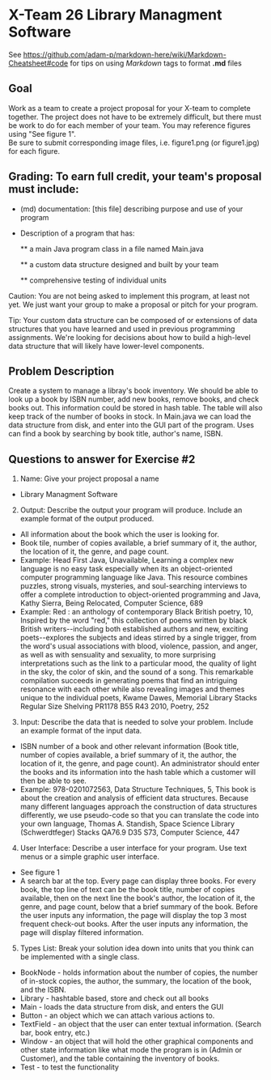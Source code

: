 # X-Team 26 Library Managment Software

See https://github.com/adam-p/markdown-here/wiki/Markdown-Cheatsheet#code for tips on using *Markdown* tags to format __.md__ files

## Goal

Work as a team to create a project proposal for your X-team to complete together.
The project does not have to be extremely difficult,
but there must be work to do for each member of your team.
You may reference figures using "See figure 1".  
Be sure to submit corresponding image files, i.e. figure1.png (or figure1.jpg) for each figure.

## Grading: To earn full credit, your team's proposal must include:

* (md) documentation: [this file] describing purpose and use of your program

* Description of a program that has:

  ** a main Java program class in a file named Main.java
  
  ** a custom data structure designed and built by your team  
  
  ** comprehensive testing of individual units
  
 Caution: You are not being asked to implement this program, at least not yet. 
 We just want your group to make a proposal or pitch for your program.
 
 Tip: Your custom data structure can be composed of or extensions of data structures that you have learned and used in previous programming assignments.  We're looking for decisions about how to build a high-level data structure that will likely have lower-level components.

## Problem Description

Create a system to manage a libray's book inventory. We should be able to look up a book by ISBN number, add new books, remove books, and check books out. This information could be stored in hash table. The table will also keep track of the number of books in stock. In Main.java we can load the data structure from disk, and enter into the GUI part of the program. Uses can find a book by searching by book title, author's name, ISBN.

## Questions to answer for Exercise #2

1. Name: Give your project proposal a name 
* Library Managment Software


2. Output: Describe the output your program will produce. Include an example format of the output produced.
* All information about the book which the user is looking for. 
* Book tile, number of copies available, a brief summary of it, the author, the location of it, the genre, and page count.
* Example: Head First Java, Unavailable, Learning a complex new language is no easy task especially when its an object-oriented computer programming language like Java. This resource combines puzzles, strong visuals, mysteries, and soul-searching interviews to offer a complete introduction to object-oriented programming and Java, Kathy Sierra, Being Relocated, Computer Science, 689
* Example: Red : an anthology of contemporary Black British poetry, 10, Inspired by the word "red," this collection of poems written by black British writers--including both established authors and new, exciting poets--explores the subjects and ideas stirred by a single trigger, from the word's usual associations with blood, violence, passion, and anger, as well as with sensuality and sexuality, to more surprising interpretations such as the link to a particular mood, the quality of light in the sky, the color of skin, and the sound of a song. This remarkable compilation succeeds in generating poems that find an intriguing resonance with each other while also revealing images and themes unique to the individual poets, Kwame Dawes, Memorial Library Stacks Regular Size Shelving PR1178 B55 R43 2010, Poetry, 252


3. Input: Describe the data that is needed to solve your problem. Include an example format of the input data.
* ISBN number of a book and other relevant information (Book title, number of copies available, a brief summary of it, the author, the location of it, the genre, and page count). An administrator should enter the books and its information into the hash table which a customer will then be able to see. 
* Example: 978-0201072563, Data Structure Techniques, 5, This book is about the creation and analysis of efficient data structures. Because many different languages approach the construction of data structures differently, we use pseudo-code so that you can translate the code into your own language, Thomas A. Standish, Space Science Library (Schwerdtfeger) Stacks QA76.9 D35 S73, Computer Science, 447


4. User Interface: Describe a user interface for your program. Use text menus or a simple graphic user interface.
* See figure 1
* A search bar at the top. Every page can display three books. For every book, the top line of text can be the book title, number of copies available, then on the next line the book's author, the location of it, the genre, and page count, below that a brief summary of the book. Before the user inputs any information, the page will display the top 3 most frequent check-out books. After the user inputs any information, the page will display filtered information.


5. Types List: Break your solution idea down into units that you think can be implemented with a single class.
* BookNode - holds information about the number of copies, the number of in-stock copies, the author, the summary, the location of the book, and the ISBN.
* Library - hashtable based, store and check out all books
* Main - loads the data structure from disk, and enters the GUI
* Button - an object which we can attach various actions to.
* TextField - an object that the user can enter textual information. (Search bar, book entry, etc.)
* Window - an object that will hold the other graphical components and other state information like what mode the program is in (Admin or Customer), and the table containing the inventory of books.
* Test - to test the functionality
